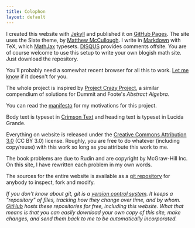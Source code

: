 ```yaml
---
title: Colophon
layout: default
---
```


I created this website with [Jekyll](https://github.com/mojombo/jekyll)
and published it on [GitHub Pages](http://pages.github.com/). The
site uses the Slate theme, by [Matthew
McCullough](https://github.com/matthewmccullough). I write in
[Markdown](http://www.mathjax.org/) with TeX, which
[MathJax](http://www.mathjax.org/) typesets. [DISQUS](http://disqus.com/)
provides comments offsite. You are of course welcome to use this
setup to write your own blogish math site. Just download the
repository.

You'll probably need a somewhat recent browser for all this to work.
[Let me know](mailto:kuitang@gmail.com) if it doesn't for you.

The whole project is inspired by [Project Crazy
Project](http://crazyproject.wordpress.com), a similar compendium
of solutions for Dummit and Foote's _Abstract Algebra_.

You can read the [manifesto](/manifesto.html) for my motivations
for this project.

Body text is typeset in [Crimson Text](http://aldusleaf.org/crimson.php)
and heading text is typeset in Lucida Grande.

Everything on website is released under the [Creative Commons
Attribution 3.0](http://creativecommons.org/licenses/by/3.0/) (CC
BY 3.0) license. Roughly, you are free to do whatever (including
copy/reuse) with this work so long as you attribute this work to
me.

The book problems are due to Rudin and are copyright by McGraw-Hill
Inc.  On this site, I have rewritten each problem in my own words.

The sources for the entire website is available as a [git
repository](https://github.com/kuitang/projectrudin/tree/gh-pages) for
anybody to inspect, fork and modify. 

_If you don't know about git, git is a [version control
system](http://en.wikipedia.org/wiki/Version_control_system). It
keeps a "repository" of files, tracking how they change over time,
and by whom. [GitHub](http://github.com) hosts these repositories
for free, including this website. What that means is that you can
easily download your own copy of this site, make changes, and send
them back to me to be automatically incorporated._

